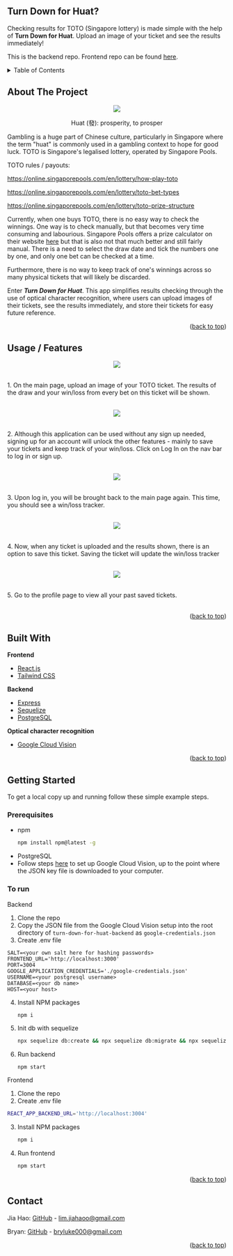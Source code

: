 <div id="top"></div>

## Turn Down for Huat?
Checking results for TOTO (Singapore lottery) is made simple with the help of **Turn Down for Huat**. Upload an image of your ticket and see the results immediately!

This is the backend repo. Frontend repo can be found [here](https://github.com/lim-jiahao/turn-down-for-huat-frontend).

<!-- TABLE OF CONTENTS -->
<details>
  <summary>Table of Contents</summary>
  <ol>
    <li>
      <a href="#about-the-project">About The Project</a>
    </li>
    <li>
      <a href="#usage--features">Usage / Features</a>
    </li>
    <li>
      <a href="#built-with">Built With</a>
    </li>
    <li>
      <a href="#getting-started">Getting Started</a>
    </li>
    <li><a href="#contact">Contact</a></li>
  </ol>
</details>

<!-- ABOUT THE PROJECT -->
## About The Project

<div align="center">
  <img src="https://user-images.githubusercontent.com/40411953/158035182-351c84ce-fd37-4120-a77e-857cf6c8f201.png" />
  
  Huat (發): prosperity, to prosper
</div>

Gambling is a huge part of Chinese culture, particularly in Singapore where the term "huat" is commonly used in a gambling context to hope for good luck. TOTO is Singapore's legalised lottery, operated by Singapore Pools.

TOTO rules / payouts:

https://online.singaporepools.com/en/lottery/how-play-toto

https://online.singaporepools.com/en/lottery/toto-bet-types

https://online.singaporepools.com/en/lottery/toto-prize-structure

Currently, when one buys TOTO, there is no easy way to check the winnings. One way is to check manually, but that becomes very time consuming and labourious. Singapore Pools offers a prize calculator on their website <a href="https://www.singaporepools.com.sg/en/product/Pages/toto_results.aspx">here</a> but that is also not that much better and still fairly manual. There is a need to select the draw date and tick the numbers one by one, and only one bet can be checked at a time. 

Furthermore, there is no way to keep track of one's winnings across so many physical tickets that will likely be discarded. 

Enter _**Turn Down for Huat**_. This app simplifies results checking through the use of optical character recognition, where users can upload images of their tickets, see the results immediately, and store their tickets for easy future reference.

<p align="right">(<a href="#top">back to top</a>)</p>

<!-- USAGE EXAMPLES -->
## Usage / Features

<div align="center"><img src="https://user-images.githubusercontent.com/40411953/158035858-782bd724-4abb-4458-892e-d9b78ca57667.png" /></div>

<br />1. On the main page, upload an image of your TOTO ticket. The results of the draw and your win/loss from every bet on this ticket will be shown.<br /><br />

<div align="center"><img src="https://user-images.githubusercontent.com/40411953/158035913-071aa70f-b4a7-4b51-9b43-aaba9aa6cb2b.png" /></div>

<br />2. Although this application can be used without any sign up needed, signing up for an account will unlock the other features - mainly to save your tickets and keep track of your win/loss. Click on Log In on the nav bar to log in or sign up.<br /><br />

<div align="center"><img src="https://user-images.githubusercontent.com/40411953/158035981-89829d69-e8db-43a6-903a-c9855962714d.png" /></div>

<br />3. Upon log in, you will be brought back to the main page again. This time, you should see a win/loss tracker.<br /><br />

<div align="center"><img src="https://user-images.githubusercontent.com/40411953/158036032-78fd3a16-3461-4937-81a2-e432f4de9e55.png" /></div>

<br />4. Now, when any ticket is uploaded and the results shown, there is an option to save this ticket. Saving the ticket will update the win/loss tracker<br /><br />

<div align="center"><img src="https://user-images.githubusercontent.com/40411953/158036333-dfe02ea2-7aae-4b55-8720-4fd163a0ffdc.png" /></div>

<br />5. Go to the profile page to view all your past saved tickets.<br /><br />

<p align="right">(<a href="#top">back to top</a>)</p>

## Built With

<strong>Frontend</strong>
* [React.js](https://reactjs.org/)
* [Tailwind CSS](https://tailwindcss.com/)

<strong>Backend</strong>
* [Express](https://expressjs.com/)
* [Sequelize](https://sequelize.org/v7/)
* [PostgreSQL](https://www.postgresql.org/)

<strong>Optical character recognition</strong>
* [Google Cloud Vision](https://cloud.google.com/vision)

<p align="right">(<a href="#top">back to top</a>)</p>

<!-- GETTING STARTED -->
## Getting Started

To get a local copy up and running follow these simple example steps.

### Prerequisites

* npm
  ```sh
  npm install npm@latest -g
  ```
* PostgreSQL
* Follow steps [here](https://cloud.google.com/vision/docs/setup) to set up Google Cloud Vision, up to the point where the JSON key file is downloaded to your computer.

### To run

Backend

1. Clone the repo
2. Copy the JSON file from the Google Cloud Vision setup into the root directory of `turn-down-for-huat-backend` as `google-credentials.json`
3. Create .env file
  ```
  SALT=<your own salt here for hashing passwords>
  FRONTEND_URL='http://localhost:3000'
  PORT=3004
  GOOGLE_APPLICATION_CREDENTIALS='./google-credentials.json'
  USERNAME=<your postgresql username>
  DATABASE=<your db name>
  HOST=<your host>
  ```
4. Install NPM packages
   ```sh
   npm i
   ```
5. Init db with sequelize
   ```sh
   npx sequelize db:create && npx sequelize db:migrate && npx sequelize db:seed:all
   ```
6. Run backend
   ```
   npm start
   ```

Frontend

1. Clone the repo
2. Create .env file
  ```sh
  REACT_APP_BACKEND_URL='http://localhost:3004'
  ```
3. Install NPM packages
   ```sh
   npm i
   ```
4. Run frontend
   ```sh
   npm start
   ```

<p align="right">(<a href="#top">back to top</a>)</p>

<!-- CONTACT -->
## Contact

Jia Hao: [GitHub](https://github.com/lim-jiahao/) - lim.jiahaoo@gmail.com

Bryan: [GitHub](https://github.com/Nuuggs) - bryluke000@gmail.com

<p align="right">(<a href="#top">back to top</a>)</p>


<!-- MARKDOWN LINKS & IMAGES -->
<!-- https://www.markdownguide.org/basic-syntax/#reference-style-links -->
[contributors-shield]: https://img.shields.io/github/contributors/github_username/repo_name.svg?style=for-the-badge
[contributors-url]: https://github.com/github_username/repo_name/graphs/contributors
[forks-shield]: https://img.shields.io/github/forks/github_username/repo_name.svg?style=for-the-badge
[forks-url]: https://github.com/github_username/repo_name/network/members
[stars-shield]: https://img.shields.io/github/stars/github_username/repo_name.svg?style=for-the-badge
[stars-url]: https://github.com/github_username/repo_name/stargazers
[issues-shield]: https://img.shields.io/github/issues/github_username/repo_name.svg?style=for-the-badge
[issues-url]: https://github.com/github_username/repo_name/issues
[license-shield]: https://img.shields.io/github/license/github_username/repo_name.svg?style=for-the-badge
[license-url]: https://github.com/github_username/repo_name/blob/master/LICENSE.txt
[linkedin-shield]: https://img.shields.io/badge/-LinkedIn-black.svg?style=for-the-badge&logo=linkedin&colorB=555
[linkedin-url]: https://linkedin.com/in/linkedin_username
[product-screenshot]: images/screenshot.png
